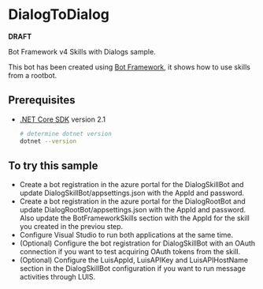 # DialogToDialog

**DRAFT**

Bot Framework v4 Skills with Dialogs sample.

This bot has been created using [Bot Framework](https://dev.botframework.com), it shows how to use skills from a rootbot.

## Prerequisites

- [.NET Core SDK](https://dotnet.microsoft.com/download) version 2.1

  ```bash
  # determine dotnet version
  dotnet --version
  ```


## To try this sample

- Create a bot registration in the azure portal for the DialogSkillBot and update DialogSkillBot/appsettings.json with the AppId and password.
- Create a bot registration in the azure portal for the DialogRootBot and update DialogRootBot/appsettings.json with the AppId and password. Also update the BotFrameworkSkills section with the AppId for the skill you created in the previou step.
- Configure Visual Studio to run both applications at the same time.
- (Optional) Configure the bot registration for DialogSkillBot with an OAuth connection if you want to test acquiring OAuth tokens from the skill.
- (Optional) Configure the LuisAppId, LuisAPIKey and LuisAPIHostName section in the DialogSkillBot configuration if you want to run message activities through LUIS.